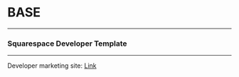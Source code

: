 # BASE
--------------------
### Squarespace Developer Template

-----------------------


Developer marketing site: [Link](http://developers.squarespace.com/)
